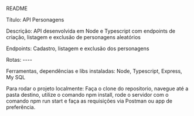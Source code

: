 README

Título: API Personagens 

Descrição: API desenvolvida em Node e Typescript com endpoints de criação, listagem e exclusão de personagens aleatórios

Endpoints: Cadastro, listagem e exclusão dos personagens

Rotas: ----

Ferramentas, dependências e libs instaladas: Node, Typescript, Express, My SQL

Para rodar o projeto localmente: Faça o clone do repositorio, navegue até a pasta destino, utilize o comando npm install, rode o servidor com o comando npm run start e faça as requisições via Postman ou app de preferência.

 
